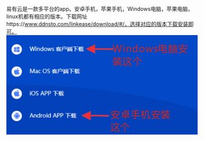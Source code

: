 易有云是一款多平台的app。安卓手机，苹果手机，Windows电脑，苹果电脑，linux机都有相应的版本。下载网址https://www.ddnsto.com/linkease/download/#/，选择对应的版本下载安装即可。
![易有云md图片.jpg](./小白/易有云md图片.jpg)